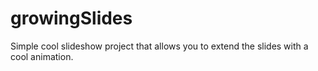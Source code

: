 # growingSlides
Simple cool slideshow project that allows you to extend the slides with a cool animation.
